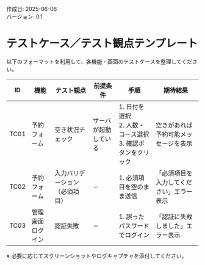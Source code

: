 作成日: 2025-06-06  
バージョン: 0.1
# テストケース／テスト観点テンプレート

以下のフォーマットを利用して、各機能・画面のテストケースを整理してください。

| ID   | 機能       | テスト観点           | 前提条件       | 手順                                       | 期待結果                 |
| ---- | -------- | --------------- | ---------- | ---------------------------------------- | -------------------- |
| TC01 | 予約フォーム   | 空き状況チェック        | サーバが起動している | 1. 日付を選択<br>2. 人数・コース選択<br>3. 確認ボタンをクリック | 空きがあれば予約可能メッセージを表示   |
| TC02 | 予約フォーム   | 入力バリデーション（必須項目） | －          | 1. 必須項目を空のまま送信                           | 「必須項目を入力してください」エラー表示 |
| TC03 | 管理画面ログイン | 認証失敗            | －          | 1. 誤ったパスワードでログイン                         | 「認証に失敗しました」エラー表示     |

※ 必要に応じてスクリーンショットやログキャプチャを添付してください。
